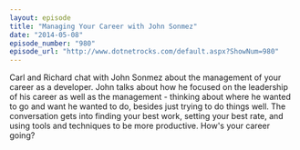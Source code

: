 ```yaml
---
layout: episode
title: "Managing Your Career with John Sonmez"
date: "2014-05-08"
episode_number: "980"
episode_url: "http://www.dotnetrocks.com/default.aspx?ShowNum=980"
---
```


Carl and Richard chat with John Sonmez about the management of your career as a developer. John talks about how he focused on the leadership of his career as well as the management - thinking about where he wanted to go and want he wanted to do, besides just trying to do things well. The conversation gets into finding your best work, setting your best rate, and using tools and techniques to be more productive. How's your career going?
